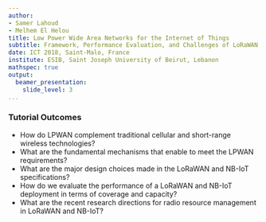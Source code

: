 ```yaml
---
author:
- Samer Lahoud
- Melhem El Helou
title: Low Power Wide Area Networks for the Internet of Things
subtitle: Framework, Performance Evaluation, and Challenges of LoRaWAN and NB-IoT
date: ICT 2018, Saint-Malo, France
institute: ESIB, Saint Joseph University of Beirut, Lebanon
mathspec: true
output:
  beamer_presentation:
    slide_level: 3
...
```


### Tutorial Outcomes
- How do LPWAN complement traditional cellular and short-range wireless technologies?
- What are the fundamental mechanisms that enable to meet the LPWAN requirements?
- What are the major design choices made in the LoRaWAN and NB-IoT specifications?
- How do we evaluate the performance of a LoRaWAN and NB-IoT deployment in terms of coverage and capacity?
- What are the recent research directions for radio resource management in LoRaWAN and NB-IoT?
